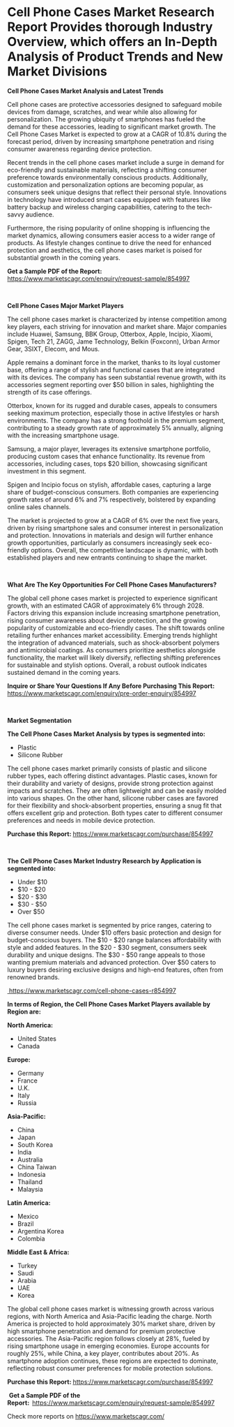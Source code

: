 <p><h1>Cell Phone Cases Market Research Report Provides thorough Industry Overview, which offers an In-Depth Analysis of Product Trends and New Market Divisions</h1></p><p><strong>Cell Phone Cases Market Analysis and Latest Trends</strong></p>
<p><p>Cell phone cases are protective accessories designed to safeguard mobile devices from damage, scratches, and wear while also allowing for personalization. The growing ubiquity of smartphones has fueled the demand for these accessories, leading to significant market growth. The Cell Phone Cases Market is expected to grow at a CAGR of 10.8% during the forecast period, driven by increasing smartphone penetration and rising consumer awareness regarding device protection.</p><p>Recent trends in the cell phone cases market include a surge in demand for eco-friendly and sustainable materials, reflecting a shifting consumer preference towards environmentally conscious products. Additionally, customization and personalization options are becoming popular, as consumers seek unique designs that reflect their personal style. Innovations in technology have introduced smart cases equipped with features like battery backup and wireless charging capabilities, catering to the tech-savvy audience.</p><p>Furthermore, the rising popularity of online shopping is influencing the market dynamics, allowing consumers easier access to a wider range of products. As lifestyle changes continue to drive the need for enhanced protection and aesthetics, the cell phone cases market is poised for substantial growth in the coming years.</p></p>
<p><strong>Get a Sample PDF of the Report:&nbsp;</strong> <a href="https://www.marketscagr.com/enquiry/request-sample/854997?utm_campaign=3368&utm_medium=2&utm_source=Github&utm_content=ia&utm_term=04042025&utm_id=cell-phone-cases">https://www.marketscagr.com/enquiry/request-sample/854997</a></p>
<p>&nbsp;</p>
<p><strong>Cell Phone Cases Major Market Players</strong></p>
<p><p>The cell phone cases market is characterized by intense competition among key players, each striving for innovation and market share. Major companies include Huawei, Samsung, BBK Group, Otterbox, Apple, Incipio, Xiaomi, Spigen, Tech 21, ZAGG, Jame Technology, Belkin (Foxconn), Urban Armor Gear, 3SIXT, Elecom, and Mous.</p><p>Apple remains a dominant force in the market, thanks to its loyal customer base, offering a range of stylish and functional cases that are integrated with its devices. The company has seen substantial revenue growth, with its accessories segment reporting over $50 billion in sales, highlighting the strength of its case offerings.</p><p>Otterbox, known for its rugged and durable cases, appeals to consumers seeking maximum protection, especially those in active lifestyles or harsh environments. The company has a strong foothold in the premium segment, contributing to a steady growth rate of approximately 5% annually, aligning with the increasing smartphone usage.</p><p>Samsung, a major player, leverages its extensive smartphone portfolio, producing custom cases that enhance functionality. Its revenue from accessories, including cases, tops $20 billion, showcasing significant investment in this segment.</p><p>Spigen and Incipio focus on stylish, affordable cases, capturing a large share of budget-conscious consumers. Both companies are experiencing growth rates of around 6% and 7% respectively, bolstered by expanding online sales channels.</p><p>The market is projected to grow at a CAGR of 6% over the next five years, driven by rising smartphone sales and consumer interest in personalization and protection. Innovations in materials and design will further enhance growth opportunities, particularly as consumers increasingly seek eco-friendly options. Overall, the competitive landscape is dynamic, with both established players and new entrants continuing to shape the market.</p></p>
<p>&nbsp;</p>
<p><strong>What Are The Key Opportunities For Cell Phone Cases Manufacturers?</strong></p>
<p><p>The global cell phone cases market is projected to experience significant growth, with an estimated CAGR of approximately 6% through 2028. Factors driving this expansion include increasing smartphone penetration, rising consumer awareness about device protection, and the growing popularity of customizable and eco-friendly cases. The shift towards online retailing further enhances market accessibility. Emerging trends highlight the integration of advanced materials, such as shock-absorbent polymers and antimicrobial coatings. As consumers prioritize aesthetics alongside functionality, the market will likely diversify, reflecting shifting preferences for sustainable and stylish options. Overall, a robust outlook indicates sustained demand in the coming years.</p></p>
<p><strong>Inquire or Share Your Questions If Any Before Purchasing This Report:</strong> <a href="https://www.marketscagr.com/enquiry/pre-order-enquiry/854997?utm_campaign=3368&utm_medium=2&utm_source=Github&utm_content=ia&utm_term=04042025&utm_id=cell-phone-cases">https://www.marketscagr.com/enquiry/pre-order-enquiry/854997</a></p>
<p>&nbsp;</p>
<p><strong>Market Segmentation</strong></p>
<p><strong>The Cell Phone Cases Market Analysis by types is segmented into:</strong></p>
<p><ul><li>Plastic</li><li>Silicone Rubber</li></ul></p>
<p><p>The cell phone cases market primarily consists of plastic and silicone rubber types, each offering distinct advantages. Plastic cases, known for their durability and variety of designs, provide strong protection against impacts and scratches. They are often lightweight and can be easily molded into various shapes. On the other hand, silicone rubber cases are favored for their flexibility and shock-absorbent properties, ensuring a snug fit that offers excellent grip and protection. Both types cater to different consumer preferences and needs in mobile device protection.</p></p>
<p><strong>Purchase this Report:&nbsp;</strong><a href="https://www.marketscagr.com/purchase/854997?utm_campaign=3368&utm_medium=2&utm_source=Github&utm_content=ia&utm_term=04042025&utm_id=cell-phone-cases">https://www.marketscagr.com/purchase/854997</a></p>
<p>&nbsp;</p>
<p><strong>The Cell Phone Cases Market Industry Research by Application is segmented into:</strong></p>
<p><ul><li>Under $10</li><li>$10 - $20</li><li>$20 - $30</li><li>$30 - $50</li><li>Over $50</li></ul></p>
<p><p>The cell phone cases market is segmented by price ranges, catering to diverse consumer needs. Under $10 offers basic protection and design for budget-conscious buyers. The $10 - $20 range balances affordability with style and added features. In the $20 - $30 segment, consumers seek durability and unique designs. The $30 - $50 range appeals to those wanting premium materials and advanced protection. Over $50 caters to luxury buyers desiring exclusive designs and high-end features, often from renowned brands.</p></p>
<p><a href="https://www.marketscagr.com/cell-phone-cases-r854997?utm_campaign=3368&utm_medium=2&utm_source=Github&utm_content=ia&utm_term=04042025&utm_id=cell-phone-cases">&nbsp;https://www.marketscagr.com/cell-phone-cases-r854997</a></p>
<p><strong>In terms of Region, the Cell Phone Cases Market Players available by Region are:</strong></p>
<p>
    <p> <strong> North America: </strong>
        <ul>
            <li>United States</li>
            <li>Canada</li>
        </ul>
        </p> 
    <p> <strong> Europe: </strong>
        <ul>
            <li>Germany</li>
            <li>France</li>
            <li>U.K.</li>
            <li>Italy</li>
            <li>Russia</li>
        </ul>
        </p> 
    <p> <strong> Asia-Pacific: </strong>
        <ul>
            <li>China</li>
            <li>Japan</li>
            <li>South Korea</li>
            <li>India</li>
            <li>Australia</li>
            <li>China Taiwan</li>
            <li>Indonesia</li>
            <li>Thailand</li>
            <li>Malaysia</li>
        </ul>
        </p> 
    <p> <strong> Latin America: </strong>
        <ul>
            <li>Mexico</li>
            <li>Brazil</li>
            <li>Argentina Korea</li>
            <li>Colombia</li>
        </ul>
        </p> 
    <p> <strong> Middle East & Africa: </strong>
        <ul>
            <li>Turkey</li>
            <li>Saudi</li>
            <li>Arabia</li>
            <li>UAE</li>
            <li>Korea</li>
        </ul>
    </p>
    </p>
<p><p>The global cell phone cases market is witnessing growth across various regions, with North America and Asia-Pacific leading the charge. North America is projected to hold approximately 30% market share, driven by high smartphone penetration and demand for premium protective accessories. The Asia-Pacific region follows closely at 28%, fueled by rising smartphone usage in emerging economies. Europe accounts for roughly 25%, while China, a key player, contributes about 20%. As smartphone adoption continues, these regions are expected to dominate, reflecting robust consumer preferences for mobile protection solutions.</p></p>
<p><strong>Purchase this Report: </strong><a href="https://www.marketscagr.com/purchase/854997?utm_campaign=3368&utm_medium=2&utm_source=Github&utm_content=ia&utm_term=04042025&utm_id=cell-phone-cases">https://www.marketscagr.com/purchase/854997</a></p>
<p>&nbsp;<strong>Get a Sample PDF of the Report:&nbsp;&nbsp;</strong><a href="https://www.marketscagr.com/enquiry/request-sample/854997?utm_campaign=3368&utm_medium=2&utm_source=Github&utm_content=ia&utm_term=04042025&utm_id=cell-phone-cases">https://www.marketscagr.com/enquiry/request-sample/854997</a></p>
<p><strong></strong></p>
<p>Check more reports on <a href="https://www.marketscagr.com/?utm_campaign=3368&utm_medium=2&utm_source=Github&utm_content=ia&utm_term=04042025&utm_id=cell-phone-cases">https://www.marketscagr.com/</a></p>
